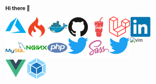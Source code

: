 ### Hi there 👋

<img src="img/logos/azure.svg" alt="Azure" width="65" height="65" align="left">
<img src="img/logos/codeigniter.svg" alt="CodeIgniter" width="65" height="65" align="left">
<img src="img/logos/docker.svg" alt="Docker" width="65" height="65" align="left">
<img src="img/logos/github.svg" alt="Github" width="65" height="65" align="left">
<img src="img/logos/gulpjs.svg" alt="Gulp.js" width="65" height="65" align="left">
<img src="img/logos/laravel.svg" alt="Laravel" width="65" height="65" align="left">
<img src="img/logos/linkedin.svg" alt="LinkedIn" width="65" height="65" align="left">
<img src="img/logos/mysql.svg" alt="MySQL" width="65" height="65" align="left">
<img src="img/logos/nginx.svg" alt="Nginx" width="65" height="65" align="left">
<img src="img/logos/php.svg" alt="PHP" width="65" height="65" align="left">
<img src="img/logos/redis.svg" alt="Redis" width="65" height="65" align="left">
<img src="img/logos/sass.svg" alt="SASS" width="65" height="65" align="left">
<img src="img/logos/twitter.svg" alt="Twitter" width="65" height="65" align="left">
<img src="img/logos/vim.svg" alt="vim" width="65" height="65" align="left">
<img src="img/logos/vuejs.svg" alt="Vue.js" width="65" height="65" align="left">
<img src="img/logos/webpack.svg" alt="WebPack" width="65" height="65" align="left">

<!--
**src-ctrl/src-ctrl** is a ✨ _special_ ✨ repository because its `README.md` (this file) appears on your GitHub profile.

Here are some ideas to get you started:

- 🔭 I’m currently working on ...
- 🌱 I’m currently learning ...
- 👯 I’m looking to collaborate on ...
- 🤔 I’m looking for help with ...
- 💬 Ask me about ...
- 📫 How to reach me: ...
- 😄 Pronouns: ...
- ⚡ Fun fact: ...
-->

